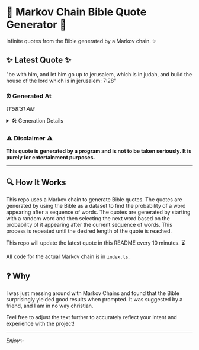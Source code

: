 # 📖 Markov Chain Bible Quote Generator 📖

Infinite quotes from the Bible generated by a Markov chain. ✨

## ✨ Latest Quote ✨
"be with him, and let him go up to jerusalem, which is in judah, and build the house of the lord which is in jerusalem: 7:28"

### ⏰ Generated At
*11:58:31 AM*

<details>
    <summary>🛠️ Generation Details</summary>
    <p>
        <strong>🌱 Seed:</strong> be<br>
        <strong>🔄 Iterations:</strong> 25<br>
        <strong>📜 Context History:</strong><br>[ be ]: with<br>[ be, with ]: him,<br>[ be, with, him, ]: and<br>[ be, with, him,, and ]: let<br>[ be, with, him,, and, let ]: him<br>[ be, with, him,, and, let, him ]: go<br>[ with, him,, and, let, him, go ]: up<br>[ him,, and, let, him, go, up ]: to<br>[ and, let, him, go, up, to ]: jerusalem,<br>[ let, him, go, up, to, jerusalem, ]: which<br>[ him, go, up, to, jerusalem,, which ]: is<br>[ go, up, to, jerusalem,, which, is ]: in<br>[ up, to, jerusalem,, which, is, in ]: judah,<br>[ to, jerusalem,, which, is, in, judah, ]: and<br>[ jerusalem,, which, is, in, judah,, and ]: build<br>[ which, is, in, judah,, and, build ]: the<br>[ is, in, judah,, and, build, the ]: house<br>[ in, judah,, and, build, the, house ]: of<br>[ judah,, and, build, the, house, of ]: the<br>[ and, build, the, house, of, the ]: lord<br>[ build, the, house, of, the, lord ]: which<br>[ the, house, of, the, lord, which ]: is<br>[ house, of, the, lord, which, is ]: in<br>[ of, the, lord, which, is, in ]: jerusalem:<br>[ the, lord, which, is, in, jerusalem: ]: 7:28<br>
    </p>
</details>

### ⚠️ Disclaimer ⚠️
**This quote is generated by a program and is not to be taken seriously. It is purely for entertainment purposes.**

---

## 🔍 How It Works

This repo uses a Markov chain to generate Bible quotes. The quotes are generated by using the Bible as a dataset to find the probability of a word appearing after a sequence of words. The quotes are generated by starting with a random word and then selecting the next word based on the probability of it appearing after the current sequence of words. This process is repeated until the desired length of the quote is reached.

This repo will update the latest quote in this README every 10 minutes. ⏳

All code for the actual Markov chain is in `index.ts`.

## ❓ Why

I was just messing around with Markov Chains and found that the Bible surprisingly yielded good results when prompted. 
It was suggested by a friend, and I am in no way christian.

Feel free to adjust the text further to accurately reflect your intent and experience with the project!

---

*Enjoy*✨
